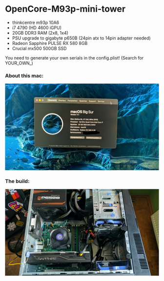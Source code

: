 # OpenCore-M93p-mini-tower

* thinkcentre m93p 10A6
* i7 4790 (HD 4600 iGPU)
* 20GB DDR3 RAM (2x8, 1x4)
* PSU upgrade to gigabyte p650B (24pin atx to 14pin adapter needed)
* Radeon Sapphire PULSE RX 580 8GB
* Crucial mx500 500GB SSD

You need to generate your own serials in the config.plist! (Search for YOUR_OWN_)

### About this mac:
![](https://github.com/Conor-Burns/OpenCore-M93p-mini-tower/blob/main/about.jpg)

### The build:
![](https://github.com/Conor-Burns/OpenCore-M93p-mini-tower/blob/main/build.jpg)
